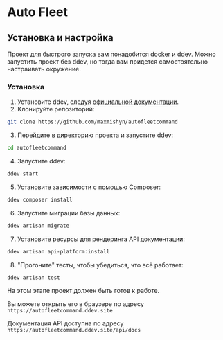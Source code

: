 # Auto Fleet

## Установка и настройка
Проект для быстрого запуска вам понадобится docker и ddev. Можно запустить проект без ddev, но тогда вам придется самостоятельно настраивать окружение.

### Установка
1. Установите ddev, следуя [официальной документации](https://ddev.com/get-started/).
2. Клонируйте репозиторий:
```bash  
git clone https://github.com/maxmishyn/autofleetcommand
```
3. Перейдите в директорию проекта и запустите ddev:
```bash  
cd autofleetcommand 
```
4. Запустите ddev:
```bash
ddev start
```
5. Установите зависимости с помощью Composer:
```bash
ddev composer install
```
6. Запустите миграции базы данных:
```bash
ddev artisan migrate
```
7. Установите ресурсы для рендеринга API документации:
```bash
ddev artisan api-platform:install
```

8. "Прогоните" тесты, чтобы убедиться, что всё работает:
```bash
ddev artisan test
```
На этом этапе проект должен быть готов к работе. 

Вы можете открыть его в браузере по адресу `https://autofleetcommand.ddev.site`

Документация API доступна по адресу `https://autofleetcommand.ddev.site/api/docs`

